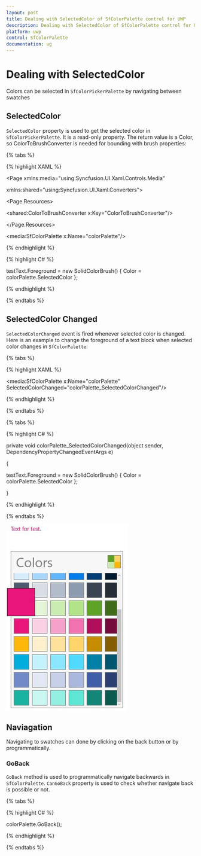 ```yaml
---
layout: post
title: Dealing with SelectedColor of SfColorPalette control for UWP
description: Dealing with SelectedColor of SfColorPalette control for UWP
platform: uwp
control: SfColorPalette
documentation: ug
---
```


# Dealing with SelectedColor

Colors can be selected in `SfColorPickerPalette` by navigating between swatches

## SelectedColor

`SelectedColor` property is used to get the selected color in `SfColorPickerPalette`. It is a read-only property. The return value is a Color, so ColorToBrushConverter is needed for bounding with brush properties:

{% tabs %}

{% highlight XAML %}

<Page xmlns:media="using:Syncfusion.UI.Xaml.Controls.Media"

xmlns:shared="using:Syncfusion.UI.Xaml.Converters">

<Page.Resources>

<shared:ColorToBrushConverter x:Key="ColorToBrushConverter"/>

</Page.Resources>

<Grid>

<TextBlock x:Name="testText" Text="Text for test."
           Foreground="{Binding ElementName=colorPalette,Path=SelectedColor,
		   Converter={StaticResource ColorToBrushConverter} ,Mode=TwoWay}"/>

<media:SfColorPalette x:Name="colorPalette"/>

</Grid>

</Page>

{% endhighlight %}

{% highlight C# %}

testText.Foreground = new SolidColorBrush() { Color = colorPalette.SelectedColor };

{% endhighlight %}

{% endtabs %}

## SelectedColor Changed

`SelectedColorChanged` event is fired whenever selected color is changed. Here is an example to change the foreground of a text block when selected color changes in `SfColorPalette`:

{% tabs %}

{% highlight XAML %}

<StackPanel>

<TextBlock x:Name="testText" Text="Text for test."/>

<media:SfColorPalette x:Name="colorPalette"
                      SelectedColorChanged="colorPalette_SelectedColorChanged"/>

</StackPanel>

{% endhighlight %}

{% endtabs %}

{% tabs %}

{% highlight C# %}

private void colorPalette_SelectedColorChanged(object sender, DependencyPropertyChangedEventArgs e)

{

testText.Foreground = new SolidColorBrush() { Color = colorPalette.SelectedColor };

}

{% endhighlight %}

{% endtabs %}

![](SfColorPalette-images/SfColorPalette-img4.jpeg)

## Naviagation

Navigating to swatches can done by clicking on the back button or by programmatically.

### GoBack

`GoBack` method is used to programmatically navigate backwards in `SfColorPalette`. `CanGoBack` property is used to check whether navigate back is possible or not.

{% tabs %}

{% highlight C# %}

colorPalette.GoBack();

{% endhighlight %}

{% endtabs %}



